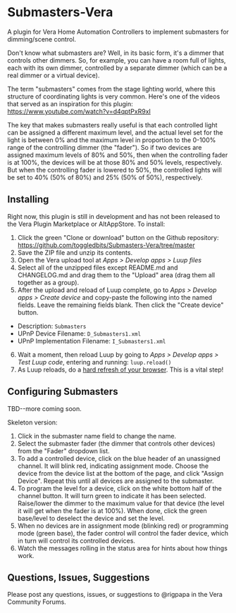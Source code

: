 # Submasters-Vera
A plugin for Vera Home Automation Controllers to implement submasters for dimming/scene control.

Don't know what submasters are? Well, in its basic form, it's a dimmer that controls other dimmers. So, for example, you can have a room full of lights, each with its own dimmer, controlled by a separate dimmer (which can be a real dimmer or a virtual device).

The term "submasters" comes from the stage lighting world, where this structure of coordinating lights is very common. Here's one of the videos that served as an inspiration for this plugin: https://www.youtube.com/watch?v=d4qptPxR9xI

The key that makes submasters really useful is that each controlled light can be assigned a different maximum level, and the actual level set for the light is between 0% and the maximum level in proportion to the 0-100% range of the controlling dimmer (the "fader"). So if two devices are assigned maximum levels of 80% and 50%, then when the controlling fader is at 100%, the devices will be at those 80% and 50% levels, respectively. But when the controlling fader is lowered to 50%, the controlled lights will be set to 40% (50% of 80%) and 25% (50% of 50%), respectively.

## Installing

Right now, this plugin is still in development and has not been released to the Vera Plugin Marketplace or AltAppStore. To install:

1. Click the green "Clone or download" button on the Github repository: https://github.com/toggledbits/Submasters-Vera/tree/master
2. Save the ZIP file and unzip its contents.
3. Open the Vera upload tool at *Apps > Develop apps > Luup files*
3. Select all of the unzipped files except README.md and CHANGELOG.md and drag them to the "Upload" area (drag them all together as a group).
4. After the upload and reload of Luup complete, go to *Apps > Develop apps > Create device* and copy-paste the following into the named fields. Leave the remaining fields blank. Then click the "Create device" button. 
  * Description: `Submasters`
  * UPnP Device Filename: `D_Submasters1.xml`
  * UPnP Implementation Filename: `I_Submasters1.xml`
6. Wait a moment, then reload Luup by going to *Apps > Develop apps > Test Luup code*, entering and running: `luup.reload()`
7. As Luup reloads, do a [hard refresh of your browser](). This is a vital step!

## Configuring Submasters

TBD--more coming soon.

Skeleton version:

1. Click in the submaster name field to change the name.
2. Select the submaster fader (the dimmer that controls other devices) from the "Fader" dropdown list.
3. To add a controlled device, click on the blue header of an unassigned channel. It will blink red, indicating assignment mode. Choose the device from the device list at the bottom of the page, and click "Assign Device". Repeat this until all devices are assigned to the submaster.
4. To program the level for a device, click on the white bottom half of the channel button. It will turn green to indicate it has been selected. Raise/lower the dimmer to the maximum value for that device (the level it will get when the fader is at 100%). When done, click the green base/level to deselect the device and set the level.
5. When no devices are in assignment mode (blinking red) or programming mode (green base), the fader control will control the fader device, which in turn will control its controlled devices.
6. Watch the messages rolling in the status area for hints about how things work.

## Questions, Issues, Suggestions

Please post any questions, issues, or suggestions to @rigpapa in the Vera Community Forums.

